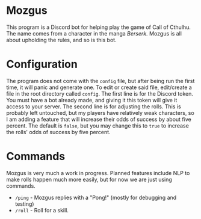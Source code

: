 # Mozgus

This program is a Discord bot for helping play the game of Call of Cthulhu.
The name comes from a character in the manga *Berserk.* Mozgus is all about
upholding the rules, and so is this bot.

# Configuration

The program does not come with the `config` file, but after being run the
first time, it will panic and generate one. To edit or create said file,
edit/create a file in the root directory called `config`. The first
line is for the Discord token. You must have a bot already made, and giving
it this token will give it access to your server. The second line is for
adjusting the rolls. This is probably left untouched, but my players have
relatively weak characters, so I am adding a feature that will increase
their odds of success by about five percent. The default is `false`, but
you may change this to `true` to increase the rolls' odds of success by
five percent.

# Commands

Mozgus is very much a work in progress. Planned features include NLP
to make rolls happen much more easily, but for now we are just using
commands.

* `/ping` - Mozgus replies with a "Pong!" (mostly for debugging and
testing)
* `/roll` - Roll for a skill.
